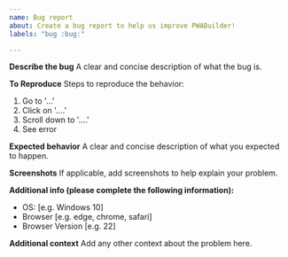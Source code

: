```yaml
---
name: Bug report
about: Create a bug report to help us improve PWABuilder!
labels: "bug :bug:"

---
```


**Describe the bug**
A clear and concise description of what the bug is.

**To Reproduce**
Steps to reproduce the behavior:
1. Go to '...'
2. Click on '....'
3. Scroll down to '....'
4. See error

**Expected behavior**
A clear and concise description of what you expected to happen.

**Screenshots**
If applicable, add screenshots to help explain your problem.

**Additional info (please complete the following information):**
 - OS: [e.g. Windows 10]
 - Browser [e.g. edge, chrome, safari]
 - Browser Version [e.g. 22]

**Additional context**
Add any other context about the problem here.
